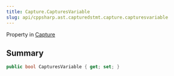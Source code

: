 ```yaml
---
title: Capture.CapturesVariable
slug: api/cppsharp.ast.capturedstmt.capture.capturesvariable
---
```

Property in [Capture](/api/cppsharp/ast/capturedstmt/capture)

## Summary



```csharp
public bool CapturesVariable { get; set; }
```

